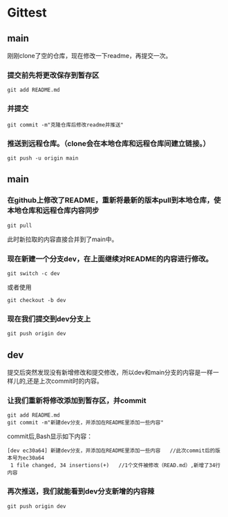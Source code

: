 # Gittest

## main 
刚刚clone了空的仓库，现在修改一下readme，再提交一次。

### 提交前先将更改保存到暂存区

``` 
git add README.md
```

### 并提交

```
git commit -m"克隆仓库后修改readme并推送"
```

### 推送到远程仓库。（clone会在本地仓库和远程仓库间建立链接。）

```
git push -u origin main
```

## main

### 在github上修改了README，重新将最新的版本pull到本地仓库，使本地仓库和远程仓库内容同步

```
git pull
```

此时新拉取的内容直接合并到了main中。

### 现在新建一个分支dev，在上面继续对README的内容进行修改。

```
git switch -c dev 
```

或者使用

```
git checkout -b dev
```

### 现在我们提交到dev分支上

```
git push origin dev
```

## dev 

提交后突然发现没有新增修改和提交修改，所以dev和main分支的内容是一样一样儿的,还是上次commit时的内容。

### 让我们重新将修改添加到暂存区，并commit

```
git add README.md
git commit -m"新建dev分支，并添加在README里添加一些内容"
```
commit后,Bash显示如下内容：

```
[dev ec30a64] 新建dev分支，并添加在README里添加一些内容   //此次commit后的版本号为ec30a64
 1 file changed, 34 insertions(+)   //1个文件被修改（READ.md）,新增了34行内容
```

### 再次推送，我们就能看到dev分支新增的内容辣

```
git push origin dev
```